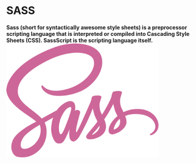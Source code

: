 # SASS
__Sass (short for syntactically awesome style sheets) is a preprocessor scripting language that is interpreted or compiled into Cascading Style Sheets (CSS). SassScript is the scripting language itself.__
<img src="Sass.png" alt="Sass Logo" height="300px" width="400px">
